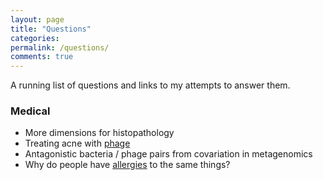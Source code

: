 ```yaml
---
layout: page
title: "Questions"
categories: 
permalink: /questions/
comments: true
---
```

A running list of questions and links to my attempts to answer them.

### Medical
- More dimensions for histopathology
- Treating acne with [phage](/_posts/2021-06-08-phage.md)
- Antagonistic bacteria / phage pairs from covariation in metagenomics
- Why do people have [allergies](/_posts/2021-06-08-allergies.md) to the same things?